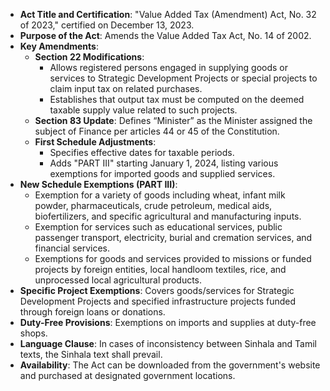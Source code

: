 - **Act Title and Certification**: "Value Added Tax (Amendment) Act, No. 32 of 2023," certified on December 13, 2023.
- **Purpose of the Act**: Amends the Value Added Tax Act, No. 14 of 2002.
- **Key Amendments**:
  - **Section 22 Modifications**:
    - Allows registered persons engaged in supplying goods or services to Strategic Development Projects or special projects to claim input tax on related purchases.
    - Establishes that output tax must be computed on the deemed taxable supply value related to such projects.
  - **Section 83 Update**: Defines “Minister” as the Minister assigned the subject of Finance per articles 44 or 45 of the Constitution.
  - **First Schedule Adjustments**:
    - Specifies effective dates for taxable periods.
    - Adds "PART III" starting January 1, 2024, listing various exemptions for imported goods and supplied services.
- **New Schedule Exemptions (PART III)**:
  - Exemption for a variety of goods including wheat, infant milk powder, pharmaceuticals, crude petroleum, medical aids, biofertilizers, and specific agricultural and manufacturing inputs.
  - Exemption for services such as educational services, public passenger transport, electricity, burial and cremation services, and financial services.
  - Exemptions for goods and services provided to missions or funded projects by foreign entities, local handloom textiles, rice, and unprocessed local agricultural products.
- **Specific Project Exemptions**: Covers goods/services for Strategic Development Projects and specified infrastructure projects funded through foreign loans or donations.
- **Duty-Free Provisions**: Exemptions on imports and supplies at duty-free shops.
- **Language Clause**: In cases of inconsistency between Sinhala and Tamil texts, the Sinhala text shall prevail.
- **Availability**: The Act can be downloaded from the government's website and purchased at designated government locations.